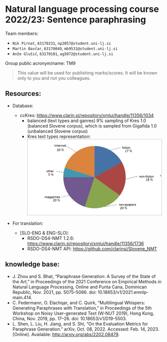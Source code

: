 # Natural language processing course 2022/23: Sentence paraphrasing

Team members:
 * `Nik Pirnat`, `63170231`, `np2057@student.uni-lj.si`
 * `Martin Bavčar`, `63170049`, `mb9531@student.uni-lj.si`
 * `Anže Glušič`, `63170101`, `ag5072@student.uni-lj.si`
 
 
Group public acronym/name: TM9
 > This value will be used for publishing marks/scores. It will be known only to you and not you colleagues.
 
## Resources:
* Database:
  * ccKres: https://www.clarin.si/repository/xmlui/handle/11356/1034 
    * balanced (text types and ganres) 9% sampling of Kres 1.0 (balanced Slovene corpus), which is sampled from Gigafida 1.0 (unbalanced Slovene corpus)
    * Kres text types representation:
![Kres text types representation](images/Kres_zvrst_Eng.png)

* For translation:
  * \[SLO-ENG & ENG-SLO\]:
    * RSDO-DS4-NMT 1.2.6: https://www.clarin.si/repository/xmlui/handle/11356/1736
    * RSDO-DS4-NMT API: https://github.com/clarinsi/Slovene_NMT

## knowledge base:
* J. Zhou and S. Bhat, “Paraphrase Generation: A Survey of the State of the Art,” in Proceedings of the 2021 Conference on Empirical Methods in Natural Language Processing, Online and Punta Cana, Dominican Republic, Nov. 2021, pp. 5075–5086. doi: 10.18653/v1/2021.emnlp-main.414.
* C. Federmann, O. Elachqar, and C. Quirk, “Multilingual Whispers: Generating Paraphrases with Translation,” in Proceedings of the 5th Workshop on Noisy User-generated Text (W-NUT 2019), Hong Kong, China, Nov. 2019, pp. 17–26. doi: 10.18653/v1/D19-5503.
* L. Shen, L. Liu, H. Jiang, and S. Shi, “On the Evaluation Metrics for Paraphrase Generation.” arXiv, Oct. 08, 2022. Accessed: Feb. 14, 2023. \[Online\]. Available: http://arxiv.org/abs/2202.08479.
